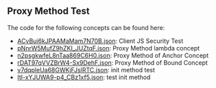 ## Proxy Method Test

The code for the following concepts can be found here: 

- [ACvBui6kJPAAMaMam7N70B.json](ACvBui6kJPAAMaMam7N70B.json): Client JS Security Test
- [pNnrW5MufZ9hZKI\_JUZtqF.json](pNnrW5MufZ9hZKI_JUZtqF.json): Proxy Method lambda concept
- [n2psgkwfeL8nTaa869C6H0.json](n2psgkwfeL8nTaa869C6H0.json): Proxy Method of Anchor Concept
- [rDAT97qVVZBrW4\-Sx9DehF.json](rDAT97qVVZBrW4-Sx9DehF.json): Proxy Method of Bound Concept
- [v7dqpleUa68GWKjFJslRTC.json](v7dqpleUa68GWKjFJslRTC.json): init method test
- [ItI\-xYJUWA9\-p4\_CBz1xf5.json](ItI-xYJUWA9-p4_CBz1xf5.json): test init method
